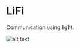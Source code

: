 # LiFi

Communication using light.

![alt text](https://github.com/sona-19/LiFi/blob/master/lifi.jpg)
